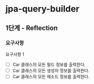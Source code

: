 # jpa-query-builder

## 1단계 - Reflection

### 요구사항

요구사항 1

- [ ] Car 클래스의 모든 필드 정보를 출력한다.
- [ ] Car 클래스의 모든 생성자 정보를 출력한다.
- [ ] Car 클래스의 모든 메소드 정보를 출력한다.
